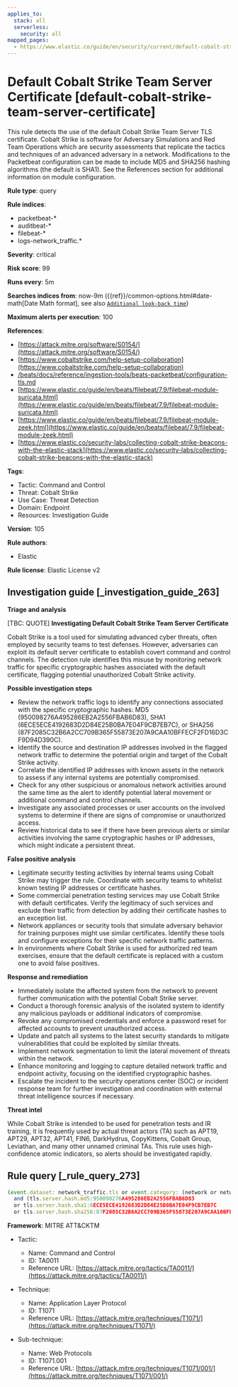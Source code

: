 ```yaml
---
applies_to:
  stack: all
  serverless:
    security: all
mapped_pages:
  - https://www.elastic.co/guide/en/security/current/default-cobalt-strike-team-server-certificate.html
---
```


# Default Cobalt Strike Team Server Certificate [default-cobalt-strike-team-server-certificate]

This rule detects the use of the default Cobalt Strike Team Server TLS certificate. Cobalt Strike is software for Adversary Simulations and Red Team Operations which are security assessments that replicate the tactics and techniques of an advanced adversary in a network. Modifications to the Packetbeat configuration can be made to include MD5 and SHA256 hashing algorithms (the default is SHA1). See the References section for additional information on module configuration.

**Rule type**: query

**Rule indices**:

* packetbeat-*
* auditbeat-*
* filebeat-*
* logs-network_traffic.*

**Severity**: critical

**Risk score**: 99

**Runs every**: 5m

**Searches indices from**: now-9m ({{ref}}/common-options.html#date-math[Date Math format], see also [`Additional look-back time`](docs-content://solutions/security/detect-and-alert/create-detection-rule.md#rule-schedule))

**Maximum alerts per execution**: 100

**References**:

* [https://attack.mitre.org/software/S0154/](https://attack.mitre.org/software/S0154/)
* [https://www.cobaltstrike.com/help-setup-collaboration](https://www.cobaltstrike.com/help-setup-collaboration)
* [/beats/docs/reference/ingestion-tools/beats-packetbeat/configuration-tls.md](beats://docs/reference/packetbeat/configuration-tls.md)
* [https://www.elastic.co/guide/en/beats/filebeat/7.9/filebeat-module-suricata.html](https://www.elastic.co/guide/en/beats/filebeat/7.9/filebeat-module-suricata.html)
* [https://www.elastic.co/guide/en/beats/filebeat/7.9/filebeat-module-zeek.html](https://www.elastic.co/guide/en/beats/filebeat/7.9/filebeat-module-zeek.html)
* [https://www.elastic.co/security-labs/collecting-cobalt-strike-beacons-with-the-elastic-stack](https://www.elastic.co/security-labs/collecting-cobalt-strike-beacons-with-the-elastic-stack)

**Tags**:

* Tactic: Command and Control
* Threat: Cobalt Strike
* Use Case: Threat Detection
* Domain: Endpoint
* Resources: Investigation Guide

**Version**: 105

**Rule authors**:

* Elastic

**Rule license**: Elastic License v2

## Investigation guide [_investigation_guide_263]

**Triage and analysis**

[TBC: QUOTE]
**Investigating Default Cobalt Strike Team Server Certificate**

Cobalt Strike is a tool used for simulating advanced cyber threats, often employed by security teams to test defenses. However, adversaries can exploit its default server certificate to establish covert command and control channels. The detection rule identifies this misuse by monitoring network traffic for specific cryptographic hashes associated with the default certificate, flagging potential unauthorized Cobalt Strike activity.

**Possible investigation steps**

* Review the network traffic logs to identify any connections associated with the specific cryptographic hashes: MD5 (950098276A495286EB2A2556FBAB6D83), SHA1 (6ECE5ECE4192683D2D84E25B0BA7E04F9CB7EB7C), or SHA256 (87F2085C32B6A2CC709B365F55873E207A9CAA10BFFECF2FD16D3CF9D94D390C).
* Identify the source and destination IP addresses involved in the flagged network traffic to determine the potential origin and target of the Cobalt Strike activity.
* Correlate the identified IP addresses with known assets in the network to assess if any internal systems are potentially compromised.
* Check for any other suspicious or anomalous network activities around the same time as the alert to identify potential lateral movement or additional command and control channels.
* Investigate any associated processes or user accounts on the involved systems to determine if there are signs of compromise or unauthorized access.
* Review historical data to see if there have been previous alerts or similar activities involving the same cryptographic hashes or IP addresses, which might indicate a persistent threat.

**False positive analysis**

* Legitimate security testing activities by internal teams using Cobalt Strike may trigger the rule. Coordinate with security teams to whitelist known testing IP addresses or certificate hashes.
* Some commercial penetration testing services may use Cobalt Strike with default certificates. Verify the legitimacy of such services and exclude their traffic from detection by adding their certificate hashes to an exception list.
* Network appliances or security tools that simulate adversary behavior for training purposes might use similar certificates. Identify these tools and configure exceptions for their specific network traffic patterns.
* In environments where Cobalt Strike is used for authorized red team exercises, ensure that the default certificate is replaced with a custom one to avoid false positives.

**Response and remediation**

* Immediately isolate the affected system from the network to prevent further communication with the potential Cobalt Strike server.
* Conduct a thorough forensic analysis of the isolated system to identify any malicious payloads or additional indicators of compromise.
* Revoke any compromised credentials and enforce a password reset for affected accounts to prevent unauthorized access.
* Update and patch all systems to the latest security standards to mitigate vulnerabilities that could be exploited by similar threats.
* Implement network segmentation to limit the lateral movement of threats within the network.
* Enhance monitoring and logging to capture detailed network traffic and endpoint activity, focusing on the identified cryptographic hashes.
* Escalate the incident to the security operations center (SOC) or incident response team for further investigation and coordination with external threat intelligence sources if necessary.

**Threat intel**

While Cobalt Strike is intended to be used for penetration tests and IR training, it is frequently used by actual threat actors (TA) such as APT19, APT29, APT32, APT41, FIN6, DarkHydrus, CopyKittens, Cobalt Group, Leviathan, and many other unnamed criminal TAs. This rule uses high-confidence atomic indicators, so alerts should be investigated rapidly.


## Rule query [_rule_query_273]

```js
(event.dataset: network_traffic.tls or event.category: (network or network_traffic))
  and (tls.server.hash.md5:950098276A495286EB2A2556FBAB6D83
  or tls.server.hash.sha1:6ECE5ECE4192683D2D84E25B0BA7E04F9CB7EB7C
  or tls.server.hash.sha256:87F2085C32B6A2CC709B365F55873E207A9CAA10BFFECF2FD16D3CF9D94D390C)
```

**Framework**: MITRE ATT&CKTM

* Tactic:

    * Name: Command and Control
    * ID: TA0011
    * Reference URL: [https://attack.mitre.org/tactics/TA0011/](https://attack.mitre.org/tactics/TA0011/)

* Technique:

    * Name: Application Layer Protocol
    * ID: T1071
    * Reference URL: [https://attack.mitre.org/techniques/T1071/](https://attack.mitre.org/techniques/T1071/)

* Sub-technique:

    * Name: Web Protocols
    * ID: T1071.001
    * Reference URL: [https://attack.mitre.org/techniques/T1071/001/](https://attack.mitre.org/techniques/T1071/001/)



